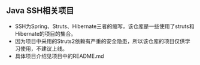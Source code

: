 ## Java SSH相关项目
+ SSH为Spring、Struts、Hibernate三者的缩写，该仓库是一些使用了struts和Hibernate的项目的集合。
+ 因为项目中采用的Struts2依赖有严重的安全隐患，所以该仓库的项目仅供学习使用，不建议上线。
+ 具体项目介绍见项目中的README.md